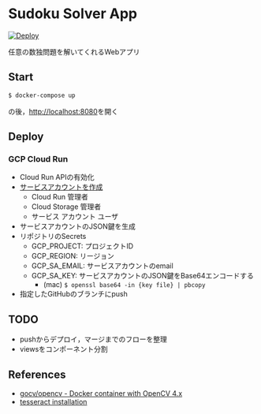 # Sudoku Solver App

[![Deploy](https://github.com/Fukkatsuso/sudoku-solver-app/actions/workflows/deploy.yml/badge.svg)](https://github.com/Fukkatsuso/sudoku-solver-app/actions/workflows/deploy.yml)

任意の数独問題を解いてくれるWebアプリ


## Start
```sh
$ docker-compose up
```
の後，<http://localhost:8080>を開く


## Deploy
### GCP Cloud Run
- Cloud Run APIの有効化
- [サービスアカウントを作成](https://cloud.google.com/iam/docs/creating-managing-service-accounts?hl=ja#iam-service-accounts-create-console)
  - Cloud Run 管理者
  - Cloud Storage 管理者
  - サービス アカウント ユーザ
- サービスアカウントのJSON鍵を生成
- リポジトリのSecrets
  - GCP_PROJECT: プロジェクトID
  - GCP_REGION: リージョン
  - GCP_SA_EMAIL: サービスアカウントのemail
  - GCP_SA_KEY: サービスアカウントのJSON鍵をBase64エンコードする
    - (mac) `$ openssl base64 -in {key file} | pbcopy`
- 指定したGitHubのブランチにpush


## TODO
- pushからデプロイ，マージまでのフローを整理
- viewsをコンポーネント分割

## References

- [gocv/opencv - Docker container with OpenCV 4.x](https://hub.docker.com/r/gocv/opencv)
- [tesseract installation](https://github.com/tesseract-ocr/tessdoc/blob/main/Installation.md)
